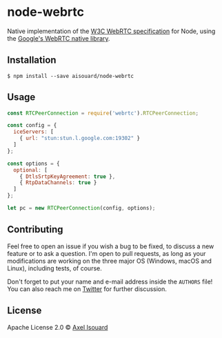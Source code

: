 # node-webrtc

Native implementation of the [W3C WebRTC specification][w3c-spec] for Node,
using the [Google's WebRTC native library][webrtc-native].

## Installation

```
$ npm install --save aisouard/node-webrtc
```

## Usage

```javascript
const RTCPeerConnection = require('webrtc').RTCPeerConnection;

const config = {
  iceServers: [
    { url: "stun:stun.l.google.com:19302" }
  ]
};

const options = {
  optional: [
    { DtlsSrtpKeyAgreement: true },
    { RtpDataChannels: true }
  ]
};

let pc = new RTCPeerConnection(config, options);
```

## Contributing

Feel free to open an issue if you wish a bug to be fixed, to discuss a new
feature or to ask a question. I'm open to pull requests, as long as your
modifications are working on the three major OS (Windows, macOS and Linux),
including tests, of course.

Don't forget to put your name and e-mail address inside the `AUTHORS` file!
You can also reach me on [Twitter][twitter] for further discussion.

## License

Apache License 2.0 © [Axel Isouard][author]

[w3c-spec]:https://www.w3.org/TR/2016/WD-webrtc-20161124/
[webrtc-native]:https://webrtc.org/native-code
[twitter]:https://twitter.com/aisouard
[author]:https://axel.isouard.fr
